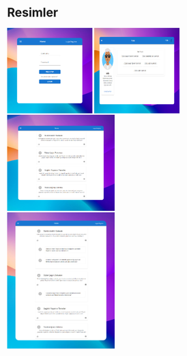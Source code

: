# Resimler
<div style="display: flex; flex-wrap: wrap; justify-content: space-between;">
    <div>
        <img src="public/ProjectPictures/screenshot1.png" alt="Resim 1" width="200" height="200">
        <img src="public/ProjectPictures/screenshot2.png" alt="Resim 2" width="200" height="200">
    </div>
    <div>
        <img src="public/ProjectPictures/screenshot3.png" alt="Resim 3" style="width: 50%;">
        <img src="public/ProjectPictures/screenshot4.png" alt="Resim 4" style="width: 50%;">
    </div>
</div>
